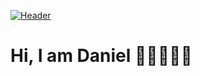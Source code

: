 [![Header](https://raw.githubusercontent.com/MartinHeinz/<OWNER>/<OWNER>/readme_header.png "Header")](https://some-url.dev/)
# Hi, I am Daniel 👋🏻🧑🏻‍💻

<!--
**DanielSmrecnik/DanielSmrecnik** is a ✨ _special_ ✨ repository because its `README.md` (this file) appears on your GitHub profile.

Here are some ideas to get you started:

- 🔭 I’m currently working on ...
- 🌱 I’m currently learning ...
- 👯 I’m looking to collaborate on ...
- 🤔 I’m looking for help with ...
- 💬 Ask me about ...
- 📫 How to reach me: ...
- 😄 Pronouns: ...
- ⚡ Fun fact: ...
-->
